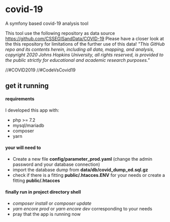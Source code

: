 # covid-19
A symfony based covid-19 analysis tool

This tool use the following repository as data source
https://github.com/CSSEGISandData/COVID-19
Please have a closer look at the this repository for limitations of the further use of this data!
_"This GitHub repo and its contents herein, including all data, mapping, and analysis, copyright 2020 Johns Hopkins University, all rights reserved, is provided to the public strictly for educational and academic research purposes."_

//#COVID2019
//#CodeVsCovid19

## get it running

#### requirements
I developed this app with:
* php >= 7.2
* mysql/mariadb
* composer
* yarn

#### your will need to
* Create a new file **config/parameter_prod.yaml** (change the admin password and your database connection)
* import the database dump from **data/db/covid_dump_ed.sql.gz**
* check if there is a fitting **public/.htacces.ENV** for your needs or create a fitting **public/.htacces**

#### finally run in project directory shell
* _composer install_ or _composer update_
* _yarn encore prod_ or _yarn encore dev_ corresponding to your needs
* pray that the app is running now


